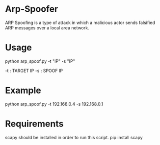 # Arp-Spoofer
ARP Spoofing is a type of attack in which a malicious actor sends falsified ARP messages over a local area network. 

# Usage
python arp_spoof.py -t "IP" -s "IP"

-t : TARGET IP
-s : SPOOF IP

# Example
python arp_spoof.py -t 192.168.0.4 -s 192.168.0.1

# Requirements
scapy should be installed in order to run this script.
pip install scapy

